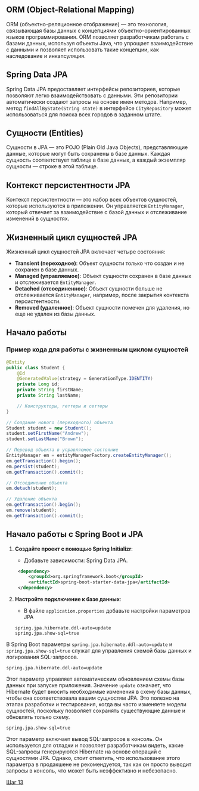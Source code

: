## ORM (Object-Relational Mapping)

ORM (объектно-реляционное отображение) — это технология, связывающая базы данных с концепциями объектно-ориентированных языков программирования. ORM позволяет разработчикам работать с базами данных, используя объекты Java, что упрощает взаимодействие с данными и позволяет использовать такие концепции, как наследование и инкапсуляция.

## Spring Data JPA

Spring Data JPA предоставляет интерфейсы репозиториев, которые позволяют легко взаимодействовать с данными. Эти репозитории автоматически создают запросы на основе имен методов. Например, метод `findAllByState(String state)` в интерфейсе `CityRepository` может использоваться для поиска всех городов в заданном штате.

## Сущности (Entities)

Сущности в JPA — это POJO (Plain Old Java Objects), представляющие данные, которые могут быть сохранены в базе данных. Каждая сущность соответствует таблице в базе данных, а каждый экземпляр сущности — строке в этой таблице.

## Контекст персистентности JPA

Контекст персистентности — это набор всех объектов сущностей, которые используются в приложении. Он управляется `EntityManager`, который отвечает за взаимодействие с базой данных и отслеживание изменений в сущностях.

## Жизненный цикл сущностей JPA

Жизненный цикл сущностей JPA включает четыре состояния:

- **Transient (переходное)**: Объект сущности только что создан и не сохранен в базе данных.
- **Managed (управляемое)**: Объект сущности сохранен в базе данных и отслеживается `EntityManager`.
- **Detached (отсоединенное)**: Объект сущности больше не отслеживается `EntityManager`, например, после закрытия контекста персистентности.
- **Removed (удаленное)**: Объект сущности помечен для удаления, но еще не удален из базы данных.

## Начало работы

### Пример кода для работы с жизненным циклом сущностей

```java
@Entity
public class Student {
    @Id
    @GeneratedValue(strategy = GenerationType.IDENTITY)
    private Long id;
    private String firstName;
    private String lastName;

    // Конструкторы, геттеры и сеттеры
}

// Создание нового (переходного) объекта
Student student = new Student();
student.setFirstName("Andrew");
student.setLastName("Brown");

// Перевод объекта в управляемое состояние
EntityManager em = entityManagerFactory.createEntityManager();
em.getTransaction().begin();
em.persist(student);
em.getTransaction().commit();

// Отсоединение объекта
em.detach(student);

// Удаление объекта
em.getTransaction().begin();
em.remove(student);
em.getTransaction().commit();
```

## Начало работы с Spring Boot и JPA

1. **Создайте проект с помощью Spring Initializr**:
   - Добавьте зависимости: Spring Data JPA.
   ```xml
    <dependency>
        <groupId>org.springframework.boot</groupId>
        <artifactId>spring-boot-starter-data-jpa</artifactId>
    </dependency>
    ```

2. **Настройте подключение к базе данных**:
   - В файле `application.properties` добавьте настройки параметров JPA
    ```text
    spring.jpa.hibernate.ddl-auto=update
    spring.jpa.show-sql=true
    ```

В Spring Boot параметры `spring.jpa.hibernate.ddl-auto=update` и `spring.jpa.show-sql=true` служат для управления схемой базы данных и логирования SQL-запросов.

`spring.jpa.hibernate.ddl-auto=update`

Этот параметр управляет автоматическим обновлением схемы базы данных при запуске приложения. Значение `update` означает, что Hibernate будет вносить необходимые изменения в схему базы данных, чтобы она соответствовала вашим сущностям JPA. Это полезно на этапах разработки и тестирования, когда вы часто изменяете модели сущностей, поскольку позволяет сохранять существующие данные и обновлять только схему.

`spring.jpa.show-sql=true`

Этот параметр включает вывод SQL-запросов в консоль. Он используется для отладки и позволяет разработчикам видеть, какие SQL-запросы генерируются Hibernate на основе операций с сущностями JPA. Однако, стоит отметить, что использование этого параметра в продакшене не рекомендуется, так как он просто выводит запросы в консоль, что может быть неэффективно и небезопасно.

[Шаг 13](./step-13.md)
